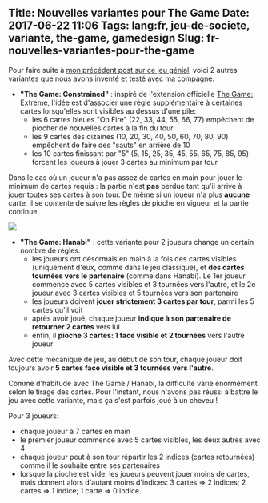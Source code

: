 Title: Nouvelles variantes pour The Game
Date: 2017-06-22 11:06
Tags: lang:fr, jeu-de-societe, variante, the-game, gamedesign
Slug: fr-nouvelles-variantes-pour-the-game
---
Pour faire suite à [mon précédent post sur ce jeu génial](https://chezsoi.org/lucas/blog/2016/11/13/fr-une-variante-pour-the-game/), voici 2 autres variantes que nous avons inventé et testé avec ma compagne:

- **"The Game: Constrained"** : inspiré de l'extension officielle [The Game: Extreme](http://www.nsv.de/spielregeln/the-game-extreme-f.pdf), l'idée est d'associer une règle supplémentaire à certaines cartes lorsqu'elles sont visibles au dessus d'une pile:
  * les 6 cartes bleues "On Fire" (22, 33, 44, 55, 66, 77) empêchent de piocher de nouvelles cartes à la fin du tour
  * les 9 cartes des dizaines (10, 20, 30, 40, 50, 60, 70, 80, 90) empêchent de faire des "sauts" en arrière de 10
  * les 10 cartes finissant par "5" (5, 15, 25, 35, 45, 55, 65, 75, 85, 95) forcent les joueurs à jouer 3 cartes au minimum par tour

Dans le cas où un joueur n'a pas assez de cartes en main pour jouer le minimum de cartes requis : la partie n'est **pas** perdue tant qu'il arrive à jouer toutes ses cartes à son tour. De même si un joueur n'a plus **aucune** carte, il se contente de suivre les règles de pioche en vigueur et la partie continue.

![](/lucas/blog/content/images/2017/06/TheGameHanabi-2.png)

- **"The Game: Hanabi"** : cette variante pour 2 joueurs change un certain nombre de règles:
  * les joueurs ont désormais en main à la fois des cartes visibles (uniquement d'eux, comme dans le jeu classique), et **des cartes tournées vers le partenaire** (comme dans Hanabi).
Le 1er joueur commence avec 5 cartes visibles et 3 tournées vers l'autre, et le 2e joueur avec 3 cartes visibles et 5 tournées vers son partenaire
  * les joueurs doivent **jouer strictement 3 cartes par tour**, parmi les 5 cartes qu'il voit
  * après avoir joué, chaque joueur **indique à son partenaire de retourner 2 cartes** vers lui
  * enfin, il **pioche 3 cartes: 1 face visible et 2 tournées** vers l'autre joueur

Avec cette mécanique de jeu, au début de son tour, chaque joueur doit toujours avoir **5 cartes face visible et 3 tournées vers l'autre**.

Comme d'habitude avec The Game / Hanabi, la difficulté varie énormément selon le tirage des cartes. Pour l'instant, nous n'avons pas réussi à battre le jeu avec cette variante, mais ça s'est parfois joué à un cheveu !

Pour 3 joueurs:

- chaque joueur à 7 cartes en main
- le premier joueur commence avec 5 cartes visibles, les deux autres avec 4
- chaque joueur peut à son tour répartir les 2 indices (cartes retournées) comme il le souhaite entre ses partenaires
- lorsque la pioche est vide, les joueurs peuvent jouer moins de cartes, mais donnent alors d'autant moins d'indices: 3 cartes => 2 indices; 2 cartes => 1 indice; 1 carte => 0 indice.